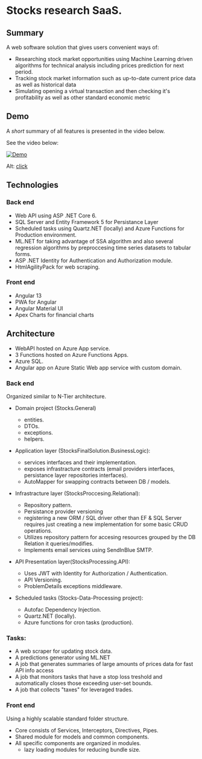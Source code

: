 # Stocks research SaaS.

## Summary
A web software solution that gives users convenient ways of:
* Researching stock market opportunities using Machine Learning driven algorithms for technical analysis including prices prediction for next period.
* Tracking stock market information such as up-to-date current price data as well as historical data
* Simulating opening a virtual transaction and then checking it's profitability as well as other standard economic metric

## Demo
A *short* summary of all features is presented in the video below.
<!--- If you want to try the app yourself you can access [this](https://bit.ly/3tu3orN) deployed version which may be slow at first operation due to it being hosted on a free development deployment slot,
app having to cold-start.
-->

See the video below:

[![Demo](https://i.imgur.com/TqqgeAC.png)](https://youtu.be/3f8c9ewmxH8 "Stocks research")

Alt: [click](https://youtu.be/3f8c9ewmxH8)

## Technologies

### Back end
- Web API using ASP .NET Core 6.
- SQL Server and Entity Framework 5 for Persistance Layer
- Scheduled tasks using Quartz.NET (locally) and Azure Functions for Production environment.
- ML.NET for taking advantage of SSA algorithm and also several regression algorithms by preproccesing time series datasets to tabular forms.
- ASP .NET Identity for Authentication and Authorization module.
- HtmlAgilityPack for web scraping.

### Front end
- Angular 13
- PWA for Angular
- Angular Material UI
- Apex Charts for financial charts

## Architecture
* WebAPI hosted on Azure App service.
* 3 Functions hosted on Azure Functions Apps.
* Azure SQL.
* Angular app on Azure Static Web app service with custom domain.

### Back end
Organized similar to N-Tier architecture. 
* Domain project (Stocks.General) 
  - entities.
  - DTOs.
  - exceptions.
  - helpers.

* Application layer (StocksFinalSolution.BusinessLogic):
  - services interfaces and their implementation.
  - exposes infrastracture contracts (email providers interfaces, persistance layer repositories interfaces).
  - AutoMapper for swapping contracts between DB / models.

* Infrastracture layer (StocksProccesing.Relational):
  - Repository pattern.
  - Persistance provider versioning
   - registering a new ORM / SQL driver other than EF & SQL Server requires just creating a new implementation for some basic CRUD operations.
  - Utilizes repository pattern for accesing resources grouped by the DB Relation it queries/modifies.
  - Implements email services using SendInBlue SMTP.

* API Presentation layer(StocksProcessing.API):
  - Uses JWT with Identity for Authorization / Authentication.
  - API Versioning.
  - ProblemDetails exceptions middleware.

* Scheduled tasks (Stocks-Data-Processing project):
  - Autofac Dependency Injection.
  - Quartz.NET (locally).
  - Azure functions for cron tasks (production).

### Tasks:
- A web scraper for updating stock data.
- A predictions generator using ML.NET
- A job that generates summaries of large amounts of prices data for fast API info access
- A job that monitors tasks that have a stop loss treshold and automatically closes those exceeding user-set bounds.
- A job that collects "taxes" for leveraged trades.

### Front end
Using a highly scalable standard folder structure.
* Core consists of Services, Interceptors, Directives, Pipes.
* Shared module for models and common components.
* All specific components are organized in modules.
  - lazy loading modules for reducing bundle size.
